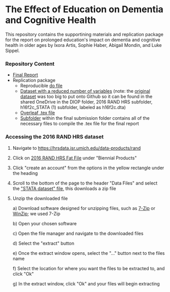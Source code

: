 # The Effect of Education on Dementia and Cognitive Health
This repository contains the supportining materials and replication package for the report on prolonged education's impact on dementia and cognitive health in older ages by Ixora Artis, Sophie Haber, Abigail Mondin, and Luke Sippel.
### Repository Content 
- [Final Report](https://github.com/ecn310/course-project-diop/blob/main/DIOP%20Final%20Submission%20%26%20Packages/Final%20Report.pdf)
- Replication package
  - Reproducible [do file](2016_RAND_HRS.do) 
  - [Dataset with a reduced number of variables](h16f2c_reduced_variables.dta) (note: the [original dataset](https://sumailsyr-my.sharepoint.com/:u:/r/personal/srhaber_syr_edu/Documents/DIOP/2016%20RAND%20HRS/h16f2c_STATA%20(1)/h16f2c.dta?csf=1&web=1&e=01bzGY) was too big to put onto Github so it can be found in the shared OneDrive in the DIOP folder, 2016 RAND HRS subfolder, h16f2c_STATA (1) subfolder, labeled as h16f2c.dta)
  - [Overleaf .tex file](https://github.com/ecn310/course-project-diop/blob/main/DIOP%20Final%20Submission%20%26%20Packages/Final%20Report%20from%20Overleaf/main.tex)
  - [Subfolder](https://github.com/ecn310/course-project-diop/tree/main/DIOP%20Final%20Submission%20%26%20Packages/Final%20Report%20from%20Overleaf) within the final submission folder contains all of the necessary files to compile the .tex file for the final report 
### Accessing the 2016 RAND HRS dataset
1. Navigate to https://hrsdata.isr.umich.edu/data-products/rand
2. Click on [2016 RAND HRS Fat File](https://hrsdata.isr.umich.edu/data-products/2016-rand-hrs-fat-file) under "Biennial Products"
3. Click "create an account" from the options in the yellow rectangle under the heading
4. Scroll to the bottom of the page to the header "Data Files" and select the ["STATA dataset" file](https://hrsdata.isr.umich.edu/data-file-download/16297), this downloads a zip file
5. Unzip the downloaded file

     a) Download software designed for unzipping files, such as [7-Zip](https://www.7-zip.org/) or [WinZip](https://www.winzip.com/en/); we used 7-Zip

     b) Open your chosen software

     c) Open the file manager and navigate to the downloaded files

     d) Select the "extract" button

     e) Once the extract window opens, select the "..." button next to the files name

     f) Select the location for where you want the files to be extracted to, and click "Ok"

     g) In the extract window, click "Ok" and your files will begin extracting
